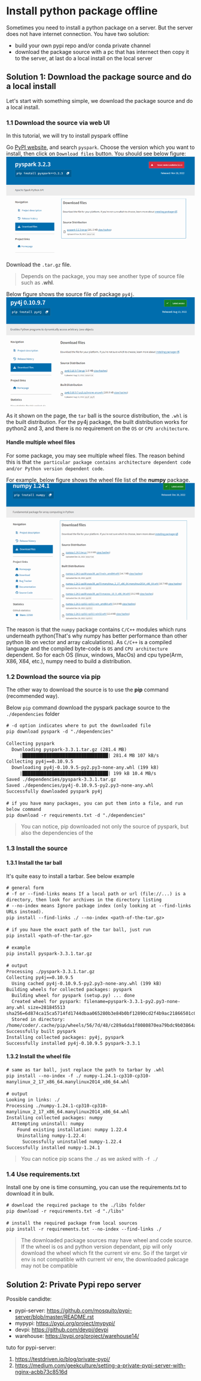 # Install python package offline

Sometimes you need to install a python package on a server. But the server does not have internet connection. You have two solution:
- build your own pypi repo and/or conda private channel
- download the package source with a pc that has internect then copy it to the server, at last do a local install on the local server

## Solution 1: Download the package source and do a local install 

Let's start with something simple, we download the package source and do a local install.

### 1.1 Download the source via web UI

In this tutorial, we will try to install pyspark offline 

Go [PyPI website](https://pypi.org/), and search `pyspark`. Choose the version which you want to install, then click on `Download files` button. You should see below figure:
![pyspark_download_source.PNG](../images/pyspark_download_source.PNG)

Download the `.tar.gz` file. 


> Depends on the package, you may see another type of source file such as **.whl**. 

Below figure shows the source file of package `py4j`.
![py4j_source_file.PNG](../images/py4j_source_file.PNG)

As it shown on the page, the `tar` ball is the source distribution, the `.whl` is the built distribution. For the py4j package, the built distribution works for python2 and 3, and there is no requirement on the `OS` or `CPU architecture`.


#### Handle multiple wheel files

For some package, you may see multiple wheel files. The reason behind this is that `the particular package contains architecture dependent code and/or Python version dependent code`.

For example, below figure shows the wheel file list of the **numpy** package.
![numpy_source_file.PNG](../images/numpy_source_file.PNG)

The reason is that the `numpy` package contains `C/C++` modules which runs underneath python(That's why numpy has better performance than other python lib on vector and array calculations). As `C/C++` is a compiled language and the compiled byte-code is `OS` and `CPU architecture` dependent. So for each OS (linux, windows, MacOs) and cpu type(Arm, X86, X64, etc.), numpy need to build a distribution.






### 1.2 Download the source via pip

The other way to download the source is to use the **pip** command (recommended way).

Below `pip` command download the pyspark package source to the `./dependencies` folder

```shell
# -d option indicates where to put the downloaded file
pip download pyspark -d "./dependencies"

Collecting pyspark
  Downloading pyspark-3.3.1.tar.gz (281.4 MB)
     |████████████████████████████████| 281.4 MB 107 kB/s 
Collecting py4j==0.10.9.5
  Downloading py4j-0.10.9.5-py2.py3-none-any.whl (199 kB)
     |████████████████████████████████| 199 kB 10.4 MB/s 
Saved ./dependencies/pyspark-3.3.1.tar.gz
Saved ./dependencies/py4j-0.10.9.5-py2.py3-none-any.whl
Successfully downloaded pyspark py4j

# if you have many packages, you can put them into a file, and run below command
pip download -r requirements.txt -d "./dependencies"
```

> You can notice, pip downloaded not only the source of pyspark, but also the dependencies of the  


### 1.3 Install the source

#### 1.3.1 Install the tar ball

It's quite easy to install a tarbar. See below example

```shell
# general form
# -f or --find-links means If a local path or url (file://...) is a directory, then look for archives in the directory listing
# --no-index means Ignore package index (only looking at --find-links URLs instead).
pip install --find-links ./ --no-index <path-of-the-tar.gz>

# if you have the exact path of the tar ball, just run
pip install <path-of-the-tar.gz>

# example
pip install pyspark-3.3.1.tar.gz

# output
Processing ./pyspark-3.3.1.tar.gz
Collecting py4j==0.10.9.5
  Using cached py4j-0.10.9.5-py2.py3-none-any.whl (199 kB)
Building wheels for collected packages: pyspark
  Building wheel for pyspark (setup.py) ... done
  Created wheel for pyspark: filename=pyspark-3.3.1-py2.py3-none-any.whl size=281845513 sha256=6d874ca15ca5714fd1744dbaa065280b3e84b0bf12890cd2f4b9ac21866501c0
  Stored in directory: /home/coder/.cache/pip/wheels/56/7d/48/c289a6da1f8080870ea79bdc9b03864a3f0477da6a962bb9da
Successfully built pyspark
Installing collected packages: py4j, pyspark
Successfully installed py4j-0.10.9.5 pyspark-3.3.1
```

#### 1.3.2 Install the wheel file

```shell
# same as tar ball, just replace the path to tarbar by .whl
pip install --no-index -f ./ numpy-1.24.1-cp310-cp310-manylinux_2_17_x86_64.manylinux2014_x86_64.whl

# output
Looking in links: ./
Processing ./numpy-1.24.1-cp310-cp310-manylinux_2_17_x86_64.manylinux2014_x86_64.whl
Installing collected packages: numpy
  Attempting uninstall: numpy
    Found existing installation: numpy 1.22.4
    Uninstalling numpy-1.22.4:
      Successfully uninstalled numpy-1.22.4
Successfully installed numpy-1.24.1
```

> You can notice pip scans the `./` as we asked with `-f ./`

### 1.4 Use requirements.txt

Install one by one is time consuming, you can use the requirements.txt to download it in bulk.

```shell
# download the required package to the ./libs folder
pip download -r requirements.txt -d "./libs"

# install the required package from local sources
pip install -r requirements.txt --no-index --find-links ./
```

> The downloaded package sources may have wheel and code source. If the wheel is os and python version dependant, pip will only download the wheel which fit the current vir env. So if the target vir env is not compatible with current vir env, the downloaded pakcage may not be compatible


## Solution 2: Private Pypi repo server

Possible candidte:
- pypi-server: https://github.com/mosquito/pypi-server/blob/master/README.rst 
- mypypi: https://pypi.org/project/mypypi/
- devpi: https://github.com/devpi/devpi
- warehouse: https://pypi.org/project/warehouse14/


tuto for pypi-server: 

1. https://testdriven.io/blog/private-pypi/
2. https://medium.com/geekculture/setting-a-private-pypi-server-with-nginx-acbb73c8516d
